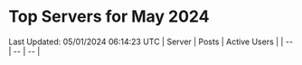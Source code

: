 # Top Servers for May 2024
Last Updated: 05/01/2024 06:14:23 UTC
| Server | Posts | Active Users |
| -- | -- | -- |
